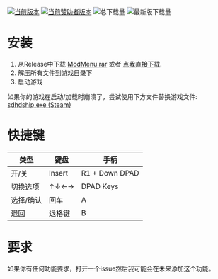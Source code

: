 [![当前版本](https://img.shields.io/github/v/release/sneakyevil/SleepingDogs-ModMenu?label=当前版本&color=red)](https://github.com/sneakyevil/SleepingDogs-ModMenu/releases/latest/download/ModMenu.rar)
[![当前赞助者版本](https://img.shields.io/badge/当前赞助者版本-v1.9.0-red)](README_sponsor.md)
![总下载量](https://img.shields.io/github/downloads/sneakyevil/SleepingDogs-ModMenu/total?label=总下载量&color=red)
![最新版下载量](https://img.shields.io/github/downloads/sneakyevil/SleepingDogs-ModMenu/latest/total?color=red&label=最新版下载量)

# 安装
1. 从Release中下载 [ModMenu.rar](https://github.com/sneakyevil/SleepingDogs-ModMenu/releases/latest) 或者 [点我直接下载](https://github.com/sneakyevil/SleepingDogs-ModMenu/releases/latest/download/ModMenu.rar).
2. 解压所有文件到游戏目录下
3. 启动游戏

如果你的游戏在启动/加载时崩溃了，尝试使用下方文件替换游戏文件:
[sdhdship.exe (Steam)](https://mega.nz/file/fK5SWARD#1fAWkxAHaKCIMDaJ5XAQKvjs6gK4RCQo5ZlvvtHWtVw)

# 快捷键
| 类型 | 键盘 | 手柄 |
| ------------- | ------------- | ------------- |
| 开/关 | Insert | R1 + Down DPAD |
| 切换选项 | ↑↓←→ | DPAD Keys |
| 选择/确认 | 回车 | A |
| 退回 | 退格键 | B |

# 要求
如果你有任何功能要求，打开一个issue然后我可能会在未来添加这个功能。
